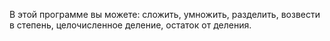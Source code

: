 В этой программе вы можете: сложить, умножить, разделить, возвести в степень,  целочисленное деление, остаток от деления.
